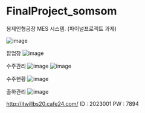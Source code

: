 # FinalProject_somsom
봉제인형공장 MES 시스템. (파이널프로젝트 과제)

![image](https://github.com/heiioworid040/FinalProject_somsom/assets/124132211/f6606864-e56e-4090-b2e5-3d10039d02c7)

팝업창
![image](https://github.com/heiioworid040/FinalProject_somsom/assets/124132211/11338ef7-c23b-4443-adc9-7052f66b2e84)

수주관리
![image](https://github.com/heiioworid040/FinalProject_somsom/assets/124132211/337eb503-0772-429a-a982-01e3d328b41e)
![image](https://github.com/heiioworid040/FinalProject_somsom/assets/124132211/fd7a193b-5a37-40ad-ae7b-200201485139)


수주현황
![image](https://github.com/heiioworid040/FinalProject_somsom/assets/124132211/de0b42c4-6c3a-4a5a-8638-0bf70ab0d9b4)

출하관리
![image](https://github.com/heiioworid040/FinalProject_somsom/assets/124132211/c5b9d927-3239-4540-95ac-3505b8235ec2)

http://itwillbs20.cafe24.com/
ID : 2023001
PW : 7894

